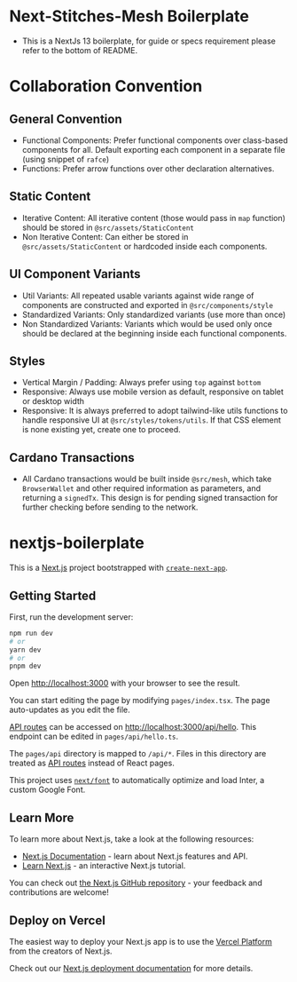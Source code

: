# Next-Stitches-Mesh Boilerplate

- This is a NextJs 13 boilerplate, for guide or specs requirement please refer to the bottom of README.

# Collaboration Convention

## General Convention

- Functional Components: Prefer functional components over class-based components for all. Default exporting each component in a separate file (using snippet of `rafce`)
- Functions: Prefer arrow functions over other declaration alternatives.

## Static Content

- Iterative Content: All iterative content (those would pass in `map` function) should be stored in `@src/assets/StaticContent`
- Non Iterative Content: Can either be stored in `@src/assets/StaticContent` or hardcoded inside each components.

## UI Component Variants

- Util Variants: All repeated usable variants against wide range of components are constructed and exported in `@src/components/style`
- Standardized Variants: Only standardized variants (use more than once)
- Non Standardized Variants: Variants which would be used only once should be declared at the beginning inside each functional components.

## Styles

- Vertical Margin / Padding: Always prefer using `top` against `bottom`
- Responsive: Always use mobile version as default, responsive on tablet or desktop width
- Responsive: It is always preferred to adopt tailwind-like utils functions to handle responsive UI at `@src/styles/tokens/utils`. If that CSS element is none existing yet, create one to proceed.

## Cardano Transactions

- All Cardano transactions would be built inside `@src/mesh`, which take `BrowserWallet` and other required information as parameters, and returning a `signedTx`. This design is for pending signed transaction for further checking before sending to the network.

# nextjs-boilerplate

This is a [Next.js](https://nextjs.org/) project bootstrapped with [`create-next-app`](https://github.com/vercel/next.js/tree/canary/packages/create-next-app).

## Getting Started

First, run the development server:

```bash
npm run dev
# or
yarn dev
# or
pnpm dev
```

Open [http://localhost:3000](http://localhost:3000) with your browser to see the result.

You can start editing the page by modifying `pages/index.tsx`. The page auto-updates as you edit the file.

[API routes](https://nextjs.org/docs/api-routes/introduction) can be accessed on [http://localhost:3000/api/hello](http://localhost:3000/api/hello). This endpoint can be edited in `pages/api/hello.ts`.

The `pages/api` directory is mapped to `/api/*`. Files in this directory are treated as [API routes](https://nextjs.org/docs/api-routes/introduction) instead of React pages.

This project uses [`next/font`](https://nextjs.org/docs/basic-features/font-optimization) to automatically optimize and load Inter, a custom Google Font.

## Learn More

To learn more about Next.js, take a look at the following resources:

- [Next.js Documentation](https://nextjs.org/docs) - learn about Next.js features and API.
- [Learn Next.js](https://nextjs.org/learn) - an interactive Next.js tutorial.

You can check out [the Next.js GitHub repository](https://github.com/vercel/next.js/) - your feedback and contributions are welcome!

## Deploy on Vercel

The easiest way to deploy your Next.js app is to use the [Vercel Platform](https://vercel.com/new?utm_medium=default-template&filter=next.js&utm_source=create-next-app&utm_campaign=create-next-app-readme) from the creators of Next.js.

Check out our [Next.js deployment documentation](https://nextjs.org/docs/deployment) for more details.
